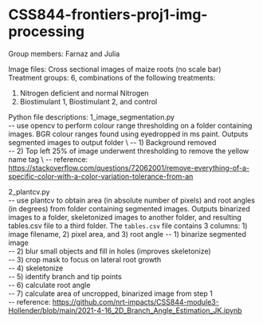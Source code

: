 # CSS844-frontiers-proj1-img-processing
Group members: Farnaz and Julia

Image files: Cross sectional images of maize roots (no scale bar)\
Treatment groups: 6, combinations of the following treatments:
1. Nitrogen deficient and normal Nitrogen
2. Biostimulant 1, Biostimulant 2, and control

Python file descriptions:
1_image_segmentation.py \
-- use opencv to perform colour range thresholding on a folder containing images. BGR colour ranges found using eyedropped in ms paint. Outputs segmented images to output folder \ 
-- 1) Background removed \
-- 2) Top left 25% of image underwent thresholding to remove the yellow name tag \ 
-- reference: https://stackoverflow.com/questions/72062001/remove-everything-of-a-specific-color-with-a-color-variation-tolerance-from-an 

2_plantcv.py \
-- use plantcv to obtain area (in absolute number of pixels) and root angles (in degrees) from folder containing segmented images. Outputs binarized images to a folder, skeletonized images to another folder, and resulting tables.csv file to a third folder. The `tables.csv` file contains 3 columns: 1) image filename, 2) pixel area, and 3) root angle
-- 1) binarize segmented image \
-- 2) blur small objects and fill in holes (improves skeletonize) \
-- 3) crop mask to focus on lateral root growth \
-- 4) skeletonize \
-- 5) identify branch and tip points \
-- 6) calculate root angle \
-- 7) calculate area of uncropped, binarized image from step 1 \
-- reference: https://github.com/nrt-impacts/CSS844-module3-Hollender/blob/main/2021-4-16_2D_Branch_Angle_Estimation_JK.ipynb 
